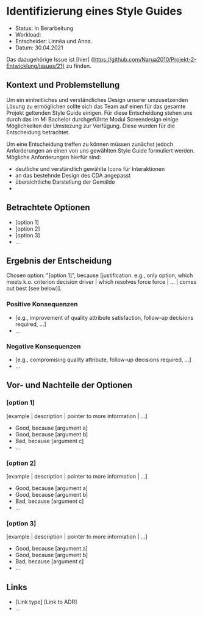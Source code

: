 # Identifizierung eines Style Guides

* Status: In Berarbeitung
* Workload: 
* Entscheider: Linnéa und Anna.
* Datum: 30.04.2021

Das dazugehörige Issue ist [hier] {https://github.com/Narua2010/Projekt-2-Entwicklung/issues/21} zu finden.

## Kontext und Problemstellung

Um ein einheitliches und verständliches Design unserer umzusetzenden Lösung zu ermöglichen sollte sich das Team auf einen für das gesamte Projekt geltenden Style Guide einigen. Für diese Entscheidung stehen uns durch das im MI Bachelor durchgeführte Modul Screendesign einige Möglichkeiten der Umstezung zur Verfügung. Diese wurden für die Entscheidung betrachtet. 

Um eine Entscheidung treffen zu können müssen zunächst jedoch Anforderungen an einen von uns gewählten Style Guide formuliert werden. Mögliche Anforderungen hierfür sind:
* deutliche und verständlich gewählte Icons für Interaktionen
* an das bestehnde Design des CDA angepasst
* übersichtliche Darstellung der Gemälde
* 


## Betrachtete Optionen

* [option 1]
* [option 2]
* [option 3]
* … <!-- numbers of options can vary -->

## Ergebnis der Entscheidung

Chosen option: "[option 1]", because [justification. e.g., only option, which meets k.o. criterion decision driver | which resolves force force | … | comes out best (see below)].

### Positive Konsequenzen <!-- optional -->

* [e.g., improvement of quality attribute satisfaction, follow-up decisions required, …]
* …

### Negative Konsequenzen <!-- optional -->

* [e.g., compromising quality attribute, follow-up decisions required, …]
* …

## Vor- und Nachteile der Optionen <!-- optional -->

### [option 1]

[example | description | pointer to more information | …] <!-- optional -->

* Good, because [argument a]
* Good, because [argument b]
* Bad, because [argument c]
* … <!-- numbers of pros and cons can vary -->

### [option 2]

[example | description | pointer to more information | …] <!-- optional -->

* Good, because [argument a]
* Good, because [argument b]
* Bad, because [argument c]
* … <!-- numbers of pros and cons can vary -->

### [option 3]

[example | description | pointer to more information | …] <!-- optional -->

* Good, because [argument a]
* Good, because [argument b]
* Bad, because [argument c]
* … <!-- numbers of pros and cons can vary -->

## Links <!-- optional -->

* [Link type] [Link to ADR] <!-- example: Refined by [ADR-0005](0005-example.md) -->
* … <!-- numbers of links can vary -->